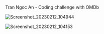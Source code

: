 Tran Ngoc An - Coding challenge with OMDb

![Screenshot_20230212_104944](https://user-images.githubusercontent.com/5077739/218292012-89dfeb37-6669-4aa4-af84-ca849ca19c2d.png)

![Screenshot_20230212_104153](https://user-images.githubusercontent.com/5077739/218291828-d82acd84-c56b-47af-a760-36f8992f4045.png)
